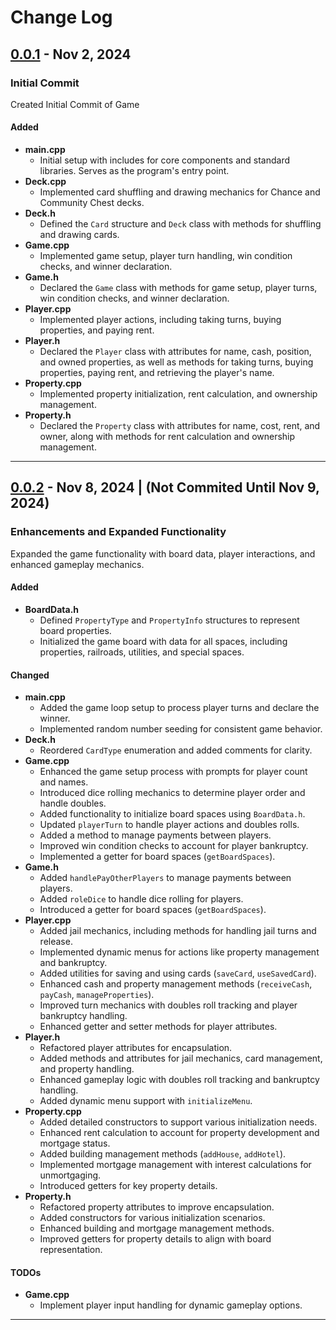 # Change Log

## [0.0.1](https://github.com/Navi7468/CSC-17C-Project-1/commit/b83911cca3ba60d1860f367f55520ed93f425b93) - Nov 2, 2024

### Initial Commit

Created Initial Commit of Game

#### Added

- **main.cpp**
  - Initial setup with includes for core components and standard libraries. Serves as the program's entry point.
- **Deck.cpp**
  - Implemented card shuffling and drawing mechanics for Chance and Community Chest decks.
- **Deck.h**
  - Defined the `Card` structure and `Deck` class with methods for shuffling and drawing cards.
- **Game.cpp**
  - Implemented game setup, player turn handling, win condition checks, and winner declaration.
- **Game.h**
  - Declared the `Game` class with methods for game setup, player turns, win condition checks, and winner declaration.
- **Player.cpp**
  - Implemented player actions, including taking turns, buying properties, and paying rent.
- **Player.h**
  - Declared the `Player` class with attributes for name, cash, position, and owned properties, as well as methods for taking turns, buying properties, paying rent, and retrieving the player's name.
- **Property.cpp**
  - Implemented property initialization, rent calculation, and ownership management.
- **Property.h**
  - Declared the `Property` class with attributes for name, cost, rent, and owner, along with methods for rent calculation and ownership management.

---

## [0.0.2](https://github.com/Navi7468/CSC-17C-Project-1/commit/main) - Nov 8, 2024 | (Not Commited Until Nov 9, 2024)

### Enhancements and Expanded Functionality

Expanded the game functionality with board data, player interactions, and enhanced gameplay mechanics.

#### Added

- **BoardData.h**
  - Defined `PropertyType` and `PropertyInfo` structures to represent board properties.
  - Initialized the game board with data for all spaces, including properties, railroads, utilities, and special spaces.

#### Changed

- **main.cpp**
  - Added the game loop setup to process player turns and declare the winner.
  - Implemented random number seeding for consistent game behavior.
- **Deck.h**
  - Reordered `CardType` enumeration and added comments for clarity.
- **Game.cpp**
  - Enhanced the game setup process with prompts for player count and names.
  - Introduced dice rolling mechanics to determine player order and handle doubles.
  - Added functionality to initialize board spaces using `BoardData.h`.
  - Updated `playerTurn` to handle player actions and doubles rolls.
  - Added a method to manage payments between players.
  - Improved win condition checks to account for player bankruptcy.
  - Implemented a getter for board spaces (`getBoardSpaces`).
- **Game.h**
  - Added `handlePayOtherPlayers` to manage payments between players.
  - Added `roleDice` to handle dice rolling for players.
  - Introduced a getter for board spaces (`getBoardSpaces`).
- **Player.cpp**
  - Added jail mechanics, including methods for handling jail turns and release.
  - Implemented dynamic menus for actions like property management and bankruptcy.
  - Added utilities for saving and using cards (`saveCard`, `useSavedCard`).
  - Enhanced cash and property management methods (`receiveCash`, `payCash`, `manageProperties`).
  - Improved turn mechanics with doubles roll tracking and player bankruptcy handling.
  - Enhanced getter and setter methods for player attributes.
- **Player.h**
  - Refactored player attributes for encapsulation.
  - Added methods and attributes for jail mechanics, card management, and property handling.
  - Enhanced gameplay logic with doubles roll tracking and bankruptcy handling.
  - Added dynamic menu support with `initializeMenu`.
- **Property.cpp**
  - Added detailed constructors to support various initialization needs.
  - Enhanced rent calculation to account for property development and mortgage status.
  - Added building management methods (`addHouse`, `addHotel`).
  - Implemented mortgage management with interest calculations for unmortgaging.
  - Introduced getters for key property details.
- **Property.h**
  - Refactored property attributes to improve encapsulation.
  - Added constructors for various initialization scenarios.
  - Enhanced building and mortgage management methods.
  - Improved getters for property details to align with board representation.

#### TODOs

- **Game.cpp**
  - Implement player input handling for dynamic gameplay options.

---